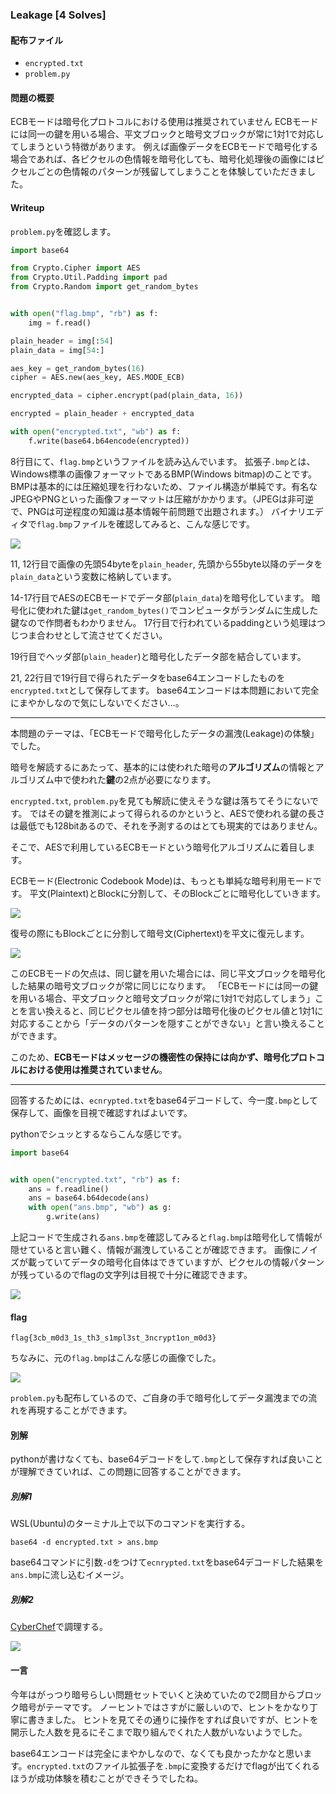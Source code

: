 ### Leakage [4 Solves]

#### 配布ファイル

- `encrypted.txt`
- `problem.py`

#### 問題の概要

ECBモードは暗号化プロトコルにおける使用は推奨されていません
ECBモードには同一の鍵を用いる場合、平文ブロックと暗号文ブロックが常に1対1で対応してしまうという特徴があります。
例えば画像データをECBモードで暗号化する場合であれば、各ピクセルの色情報を暗号化しても、暗号化処理後の画像にはピクセルごとの色情報のパターンが残留してしまうことを体験していただきました。

#### Writeup

`problem.py`を確認します。

```python
import base64

from Crypto.Cipher import AES
from Crypto.Util.Padding import pad
from Crypto.Random import get_random_bytes


with open("flag.bmp", "rb") as f:
    img = f.read()

plain_header = img[:54]
plain_data = img[54:]

aes_key = get_random_bytes(16)
cipher = AES.new(aes_key, AES.MODE_ECB)

encrypted_data = cipher.encrypt(pad(plain_data, 16))

encrypted = plain_header + encrypted_data

with open("encrypted.txt", "wb") as f:
    f.write(base64.b64encode(encrypted))
```

8行目にて、`flag.bmp`というファイルを読み込んでいます。
拡張子`.bmp`とは、Windows標準の画像フォーマットであるBMP(Windows bitmap)のことです。
BMPは基本的には圧縮処理を行わないため、ファイル構造が単純です。有名なJPEGやPNGといった画像フォーマットは圧縮がかかります。（JPEGは非可逆で、PNGは可逆程度の知識は基本情報午前問題で出題されます。）
バイナリエディタで`flag.bmp`ファイルを確認してみると、こんな感じです。

![](https://i.imgur.com/WUiLOkg.png)

11, 12行目で画像の先頭54byteを`plain_header`, 先頭から55byte以降のデータを`plain_data`という変数に格納しています。

14-17行目でAESのECBモードでデータ部(`plain_data`)を暗号化しています。
暗号化に使われた鍵は`get_random_bytes()`でコンピュータがランダムに生成した鍵なので作問者もわかりません。
17行目で行われているpaddingという処理はつじつま合わせとして流させてください。

19行目でヘッダ部(`plain_header`)と暗号化したデータ部を結合しています。

21, 22行目で19行目で得られたデータをbase64エンコードしたものを`encrypted.txt`として保存してます。
base64エンコードは本問題において完全にまやかしなので気にしないでください…。

---

本問題のテーマは、「ECBモードで暗号化したデータの漏洩(Leakage)の体験」でした。

暗号を解読するにあたって、基本的には使われた暗号の**アルゴリズム**の情報とアルゴリズム中で使われた**鍵**の2点が必要になります。

`encrypted.txt`, `problem.py`を見ても解読に使えそうな鍵は落ちてそうにないです。
ではその鍵を推測によって得られるのかというと、AESで使われる鍵の長さは最低でも128bitあるので、それを予測するのはとても現実的ではありません。

そこで、AESで利用しているECBモードという暗号化アルゴリズムに着目します。

ECBモード(Electronic Codebook Mode)は、もっとも単純な暗号利用モードです。
平文(Plaintext)とBlockに分割して、そのBlockごとに暗号化していきます。

![](https://i.imgur.com/UOpxZ71.png)

復号の際にもBlockごとに分割して暗号文(Ciphertext)を平文に復元します。

![](https://i.imgur.com/Vat8v5q.png)

このECBモードの欠点は、同じ鍵を用いた場合には、同じ平文ブロックを暗号化した結果の暗号文ブロックが常に同じになります。
「ECBモードには同一の鍵を用いる場合、平文ブロックと暗号文ブロックが常に1対1で対応してしまう」ことを言い換えると、同じピクセル値を持つ部分は暗号化後のピクセル値と1対1に対応することから「データのパターンを隠すことができない」と言い換えることができます。

このため、**ECBモードはメッセージの機密性の保持には向かず、暗号化プロトコルにおける使用は推奨されていません**。

---

回答するためには、`ecnrypted.txt`をbase64デコードして、今一度`.bmp`として保存して、画像を目視で確認すればよいです。

pythonでシュッとするならこんな感じです。

```python
import base64


with open("encrypted.txt", "rb") as f:
    ans = f.readline()
    ans = base64.b64decode(ans)
    with open("ans.bmp", "wb") as g:
        g.write(ans)
```

上記コードで生成される`ans.bmp`を確認してみると`flag.bmp`は暗号化して情報が隠せていると言い難く、情報が漏洩していることが確認できます。
画像にノイズが載っていてデータの暗号化自体はできていますが、ピクセルの情報パターンが残っているのでflagの文字列は目視で十分に確認できます。

![](https://i.imgur.com/pJR2uGT.png)

#### flag

`flag{3cb_m0d3_1s_th3_s1mpl3st_3ncrypt1on_m0d3}`

ちなみに、元の`flag.bmp`はこんな感じの画像でした。

![](https://i.imgur.com/KMYd4i3.png)

`problem.py`も配布しているので、ご自身の手で暗号化してデータ漏洩までの流れを再現することができます。

#### 別解

pythonが書けなくても、base64デコードをして`.bmp`として保存すれば良いことが理解できていれば、この問題に回答することができます。

##### 別解1

WSL(Ubuntu)のターミナル上で以下のコマンドを実行する。

```shell
base64 -d encrypted.txt > ans.bmp
```

base64コマンドに引数`-d`をつけて`ecnrypted.txt`をbase64デコードした結果を`ans.bmp`に流し込むイメージ。

##### 別解2

[CyberChef](https://gchq.github.io/CyberChef/)で調理する。

![](https://i.imgur.com/vSkKXVi.gif)

#### 一言

今年はがっつり暗号らしい問題セットでいくと決めていたので2問目からブロック暗号がテーマです。
ノーヒントではさすがに厳しいので、ヒントをかなり丁寧に書きました。
ヒントを見てその通りに操作をすれば良いですが、ヒントを開示した人数を見るにそこまで取り組んでくれた人数がいないようでした。

base64エンコードは完全にまやかしなので、なくても良かったかなと思います。`encrypted.txt`のファイル拡張子を`.bmp`に変換するだけでflagが出てくれるほうが成功体験を積むことができそうでしたね。
